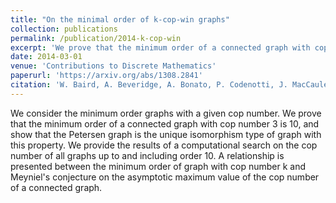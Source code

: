 ```yaml
---
title: "On the minimal order of k-cop-win graphs"
collection: publications
permalink: /publication/2014-k-cop-win
excerpt: 'We prove that the minimum order of a connected graph with cop number 3 is 10 and that the Petersen graph is the unique 3-cop-win graph on 10 vertices.'
date: 2014-03-01
venue: 'Contributions to Discrete Mathematics'
paperurl: 'https://arxiv.org/abs/1308.2841'
citation: 'W. Baird, A. Beveridge, A. Bonato, P. Codenotti, J. MacCauley, A. Maurer, S. Valeva, On the minimal order of k-cop-win graphs, Contributions to Discrete Mathematics, Vol 9, No. 1 (2014), pp. 1-15.'
---
```


We consider the minimum order graphs with a given cop number. 
We prove that the minimum order of a connected graph with cop number 3 is 10, and show that the Petersen graph is the unique isomorphism type of graph with this property. 
We provide the results of a computational search on the cop number of all graphs up to and including order 10. 
A relationship is presented between the minimum order of graph with cop number k and Meyniel's conjecture on the asymptotic maximum value of the cop number of a connected graph.
